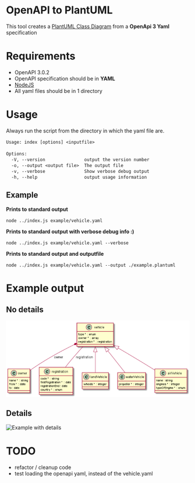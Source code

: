 # OpenAPI to PlantUML

This tool creates a [PlantUML Class Diagram](http://plantuml.com/class-diagram) from a **OpenApi 3 Yaml** specification

# Requirements
- OpenAPI 3.0.2
- OpenAPI specification should be in **YAML**
- [NodeJS](http://nodejs.org)
- All yaml files should be in 1 directory

# Usage
Always run the script from the directory in which the yaml file are.
```
Usage: index [options] <inputfile>

Options:
  -V, --version               output the version number
  -o, --output <output file>  The output file
  -v, --verbose               Show verbose debug output
  -h, --help                  output usage information
```
## Example
**Prints to standard output**
```
node ../index.js example/vehicle.yaml
```
**Prints to standard output with verbose debug info :)**
```
node ../index.js example/vehicle.yaml --verbose 
```

**Prints to standard output and outputfile**
```
node ../index.js example/vehicle.yaml --output ./example.plantuml
```
# Example output

## No details
![Example no details](https://github.com/armand-janssen/openapi-to-plantuml/blob/master/example/example-no-details.png)

## Details
![Example with details](https://github.com/armand-janssen/openapi-to-plantuml/blob/master/example/example-with-details.png)


# TODO
- refactor / cleanup code
- test loading the openapi yaml, instead of the vehicle.yaml
